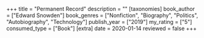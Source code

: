 +++
title = "Permanent Record"
description = ""
[taxonomies]
book_author = ["Edward Snowden"] 
book_genres = ["Nonfiction", "Biography", "Politics", "Autobiography", "Technology"]
publish_year = ["2019"]
my_rating = ["5"]
consumed_type = ["Book"]
[extra]
date = 2020-01-14
reviewed = false
+++

